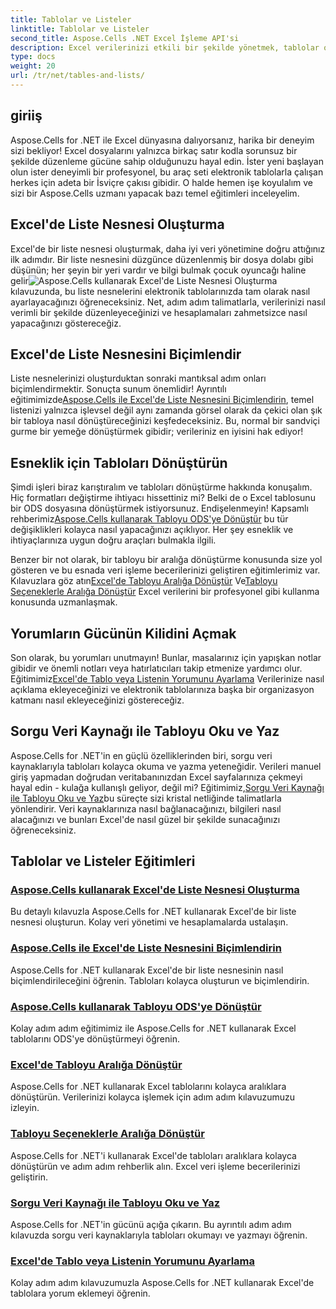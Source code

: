```yaml
---
title: Tablolar ve Listeler
linktitle: Tablolar ve Listeler
second_title: Aspose.Cells .NET Excel İşleme API'si
description: Excel verilerinizi etkili bir şekilde yönetmek, tablolar oluşturmak ve kolay takip edilebilir kılavuzlarla becerilerinizi geliştirmek için kapsamlı Aspose.Cells for .NET eğitimlerini keşfedin.
type: docs
weight: 20
url: /tr/net/tables-and-lists/
---
```

## giriiş

Aspose.Cells for .NET ile Excel dünyasına dalıyorsanız, harika bir deneyim sizi bekliyor! Excel dosyalarını yalnızca birkaç satır kodla sorunsuz bir şekilde düzenleme gücüne sahip olduğunuzu hayal edin. İster yeni başlayan olun ister deneyimli bir profesyonel, bu araç seti elektronik tablolarla çalışan herkes için adeta bir İsviçre çakısı gibidir. O halde hemen işe koyulalım ve sizi bir Aspose.Cells uzmanı yapacak bazı temel eğitimleri inceleyelim.

## Excel'de Liste Nesnesi Oluşturma
 Excel'de bir liste nesnesi oluşturmak, daha iyi veri yönetimine doğru attığınız ilk adımdır. Bir liste nesnesini düzgünce düzenlenmiş bir dosya dolabı gibi düşünün; her şeyin bir yeri vardır ve bilgi bulmak çocuk oyuncağı haline gelir![Aspose.Cells kullanarak Excel'de Liste Nesnesi Oluşturma](./creating-list-object/) kılavuzunda, bu liste nesnelerini elektronik tablolarınızda tam olarak nasıl ayarlayacağınızı öğreneceksiniz. Net, adım adım talimatlarla, verilerinizi nasıl verimli bir şekilde düzenleyeceğinizi ve hesaplamaları zahmetsizce nasıl yapacağınızı göstereceğiz.

## Excel'de Liste Nesnesini Biçimlendir
Liste nesnelerinizi oluşturduktan sonraki mantıksal adım onları biçimlendirmektir. Sonuçta sunum önemlidir! Ayrıntılı eğitimimizde[Aspose.Cells ile Excel'de Liste Nesnesini Biçimlendirin](./formatting-list-object/), temel listenizi yalnızca işlevsel değil aynı zamanda görsel olarak da çekici olan şık bir tabloya nasıl dönüştüreceğinizi keşfedeceksiniz. Bu, normal bir sandviçi gurme bir yemeğe dönüştürmek gibidir; verileriniz en iyisini hak ediyor!

## Esneklik için Tabloları Dönüştürün
 Şimdi işleri biraz karıştıralım ve tabloları dönüştürme hakkında konuşalım. Hiç formatları değiştirme ihtiyacı hissettiniz mi? Belki de o Excel tablosunu bir ODS dosyasına dönüştürmek istiyorsunuz. Endişelenmeyin! Kapsamlı rehberimiz[Aspose.Cells kullanarak Tabloyu ODS'ye Dönüştür](./converting-table-to-ods/) bu tür değişiklikleri kolayca nasıl yapacağınızı açıklıyor. Her şey esneklik ve ihtiyaçlarınıza uygun doğru araçları bulmakla ilgili.

Benzer bir not olarak, bir tabloyu bir aralığa dönüştürme konusunda size yol gösteren ve bu esnada veri işleme becerilerinizi geliştiren eğitimlerimiz var. Kılavuzlara göz atın[Excel'de Tabloyu Aralığa Dönüştür](./converting-table-to-range/) Ve[Tabloyu Seçeneklerle Aralığa Dönüştür](./converting-table-to-range-with-options/) Excel verilerini bir profesyonel gibi kullanma konusunda uzmanlaşmak.

## Yorumların Gücünün Kilidini Açmak
 Son olarak, bu yorumları unutmayın! Bunlar, masalarınız için yapışkan notlar gibidir ve önemli notları veya hatırlatıcıları takip etmenize yardımcı olur. Eğitimimiz[Excel'de Tablo veya Listenin Yorumunu Ayarlama](./setting-comment-of-table-or-list/) Verilerinize nasıl açıklama ekleyeceğinizi ve elektronik tablolarınıza başka bir organizasyon katmanı nasıl ekleyeceğinizi göstereceğiz. 

## Sorgu Veri Kaynağı ile Tabloyu Oku ve Yaz
 Aspose.Cells for .NET'in en güçlü özelliklerinden biri, sorgu veri kaynaklarıyla tabloları kolayca okuma ve yazma yeteneğidir. Verileri manuel giriş yapmadan doğrudan veritabanınızdan Excel sayfalarınıza çekmeyi hayal edin - kulağa kullanışlı geliyor, değil mi? Eğitimimiz,[Sorgu Veri Kaynağı ile Tabloyu Oku ve Yaz](./reading-and-writing-table-with-query-data-source/)bu süreçte sizi kristal netliğinde talimatlarla yönlendirir. Veri kaynaklarınıza nasıl bağlanacağınızı, bilgileri nasıl alacağınızı ve bunları Excel'de nasıl güzel bir şekilde sunacağınızı öğreneceksiniz.

## Tablolar ve Listeler Eğitimleri
### [Aspose.Cells kullanarak Excel'de Liste Nesnesi Oluşturma](./creating-list-object/)
Bu detaylı kılavuzla Aspose.Cells for .NET kullanarak Excel'de bir liste nesnesi oluşturun. Kolay veri yönetimi ve hesaplamalarda ustalaşın.
### [Aspose.Cells ile Excel'de Liste Nesnesini Biçimlendirin](./formatting-list-object/)
Aspose.Cells for .NET kullanarak Excel'de bir liste nesnesinin nasıl biçimlendirileceğini öğrenin. Tabloları kolayca oluşturun ve biçimlendirin.
### [Aspose.Cells kullanarak Tabloyu ODS'ye Dönüştür](./converting-table-to-ods/)
Kolay adım adım eğitimimiz ile Aspose.Cells for .NET kullanarak Excel tablolarını ODS'ye dönüştürmeyi öğrenin.
### [Excel'de Tabloyu Aralığa Dönüştür](./converting-table-to-range/)
Aspose.Cells for .NET kullanarak Excel tablolarını kolayca aralıklara dönüştürün. Verilerinizi kolayca işlemek için adım adım kılavuzumuzu izleyin.
### [Tabloyu Seçeneklerle Aralığa Dönüştür](./converting-table-to-range-with-options/)
Aspose.Cells for .NET'i kullanarak Excel'de tabloları aralıklara kolayca dönüştürün ve adım adım rehberlik alın. Excel veri işleme becerilerinizi geliştirin.
### [Sorgu Veri Kaynağı ile Tabloyu Oku ve Yaz](./reading-and-writing-table-with-query-data-source/)
Aspose.Cells for .NET'in gücünü açığa çıkarın. Bu ayrıntılı adım adım kılavuzda sorgu veri kaynaklarıyla tabloları okumayı ve yazmayı öğrenin.
### [Excel'de Tablo veya Listenin Yorumunu Ayarlama](./setting-comment-of-table-or-list/)
Kolay adım adım kılavuzumuzla Aspose.Cells for .NET kullanarak Excel'de tablolara yorum eklemeyi öğrenin.